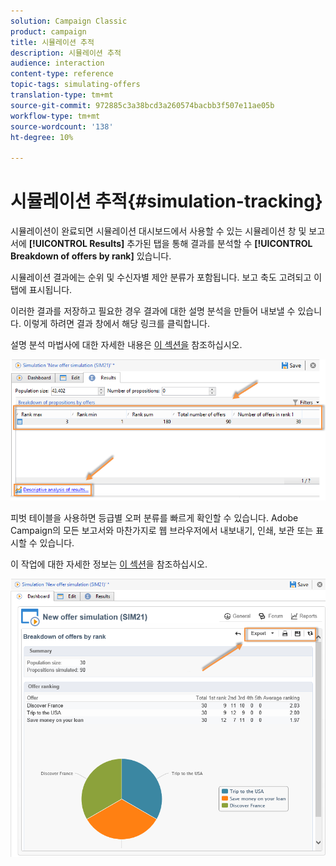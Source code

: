 ```yaml
---
solution: Campaign Classic
product: campaign
title: 시뮬레이션 추적
description: 시뮬레이션 추적
audience: interaction
content-type: reference
topic-tags: simulating-offers
translation-type: tm+mt
source-git-commit: 972885c3a38bcd3a260574bacbb3f507e11ae05b
workflow-type: tm+mt
source-wordcount: '138'
ht-degree: 10%

---
```



# 시뮬레이션 추적{#simulation-tracking}

시뮬레이션이 완료되면 시뮬레이션 대시보드에서 사용할 수 있는 시뮬레이션 창 및 보고서에 **[!UICONTROL Results]** 추가된 탭을 통해 결과를 분석할 수 **[!UICONTROL Breakdown of offers by rank]** 있습니다.

시뮬레이션 결과에는 순위 및 수신자별 제안 분류가 포함됩니다. 보고 축도 고려되고 이 탭에 표시됩니다.

이러한 결과를 저장하고 필요한 경우 결과에 대한 설명 분석을 만들어 내보낼 수 있습니다. 이렇게 하려면 결과 창에서 해당 링크를 클릭합니다.

설명 분석 마법사에 대한 자세한 내용은 [이 섹션을](../../reporting/using/about-descriptive-analysis.md) 참조하십시오.

![](assets/offer_simulation_012.png)

피벗 테이블을 사용하면 등급별 오퍼 분류를 빠르게 확인할 수 있습니다. Adobe Campaign의 모든 보고서와 마찬가지로 웹 브라우저에서 내보내기, 인쇄, 보관 또는 표시할 수 있습니다.

이 작업에 대한 자세한 정보는 [이 섹션](../../reporting/using/actions-on-reports.md)을 참조하십시오.

![](assets/offer_simulation_013.png)

